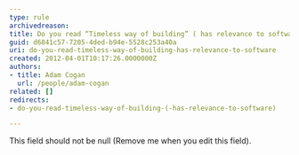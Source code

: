 ```yaml
---
type: rule
archivedreason: 
title: Do you read “Timeless way of building” ( has relevance to software)?
guid: d6841c57-7205-4ded-b94e-5528c253a40a
uri: do-you-read-timeless-way-of-building-has-relevance-to-software
created: 2012-04-01T10:17:26.0000000Z
authors:
- title: Adam Cogan
  url: /people/adam-cogan
related: []
redirects:
- do-you-read-timeless-way-of-building-(-has-relevance-to-software)

---
```


This field should not be null (Remove me when you edit this field). 
<!--endintro-->
